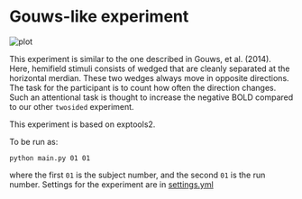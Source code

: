 # Gouws-like experiment

![plot](https://github.com/tknapen/linescanning/blob/master/linescanning/examples/figures/exp_gouws.png)

This experiment is similar to the one described in Gouws, et al. (2014). Here, hemifield stimuli consists of wedged that are cleanly separated at the horizontal merdian. These two wedges always move in opposite directions. The task for the participant is to count how often the direction changes. Such an attentional task is thought to increase the negative BOLD compared to our other `twosided` experiment.

This experiment is based on exptools2.

To be run as:

```python main.py 01 01```

where the first `01` is the subject number, and the second `01` is the run number. Settings for the experiment are in [settings.yml](settings.yml)
